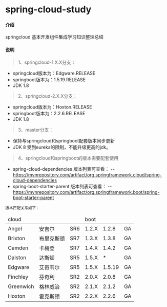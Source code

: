 # spring-cloud-study

#### 介绍
springcloud 基本开发组件集成学习知识整理总结

#### 说明
> 1、springcloud-1.X.X分支：
- springcloud版本为：Edgware.RELEASE
- springboot版本为：1.5.19.RELEASE
- JDK 1.8

>  2、springcloud-2.X.X分支：
- springcloud版本为：Hoxton.RELEASE
- springboot版本为：2.2.6.RELEASE
- JDK 1.8

> 3、master分支：
- 保持与springcloud和springboot配套版本同步更新
- JDK 8
受到eureka的限制，不能升级更高的jdk。

> 4、springcloud和springboot的版本需要配套使用

- spring-cloud-dependencies 版本列表可查看：
-- https://mvnrepository.com/artifact/org.springframework.cloud/spring-cloud-dependencies
- spring-boot-starter-parent 版本列表可查看：
-- https://mvnrepository.com/artifact/org.springframework.boot/spring-boot-starter-parent

```
版本匹配关系如下：
```
<table>
  <thead>
   <tr>
    <td>cloud</td>
    <td></td>
    <td></td>
    <td>boot</td>
    <td></td>
    <td></td>
   </tr>
  </thead>
  <tr>
    <td>Angel</td>
    <td>安吉尔</td>
    <td>SR6</td>
    <td>1.2.X</td>
    <td>1.2.8</td>
    <td>GA</td>
  </tr>
  <tr>
    <td>Brixton</td>
    <td>布里克斯顿</td>
    <td>SR7</td>
    <td>1.3.X</td>
    <td>1.3.8</td>
    <td>GA</td>
  </tr>
  <tr>
    <td>Camden</td>
    <td>卡梅登</td>
    <td>SR7</td>
    <td>1.4.X</td>
    <td>1.4.2</td>
    <td>GA</td>
  </tr>  
  <tr>
    <td>Dalston</td>
    <td>达斯顿</td>
    <td>SR5</td>
    <td>1.5.X</td>
    <td>*</td>
    <td>GA</td>
  </tr>     
  <tr>
    <td>Edgware</td>
    <td>艾奇韦尔</td>
    <td>SR5</td>
    <td>1.5.X</td>
    <td>1.5.19</td>
    <td>GA</td>
  </tr>  
  <tr>
    <td>Finchley</td>
    <td>芬奇利</td>
    <td>SR2</td>
    <td>2.0.X</td>
    <td>2.0.8</td>
    <td>GA</td>
  </tr>
  <tr>
    <td>Greenwich</td>
    <td>格林威治</td>
    <td>SR2</td>
    <td>2.1.X</td>
    <td>2.1.2</td>
    <td>GA</td>
  </tr>  
  <tr>
    <td>Hoxton</td>
    <td>霍克斯顿</td>
    <td>SR2</td>
    <td>2.2.X</td>
    <td>2.2.6</td>
    <td>GA</td>
  </tr>      
</table>
        
